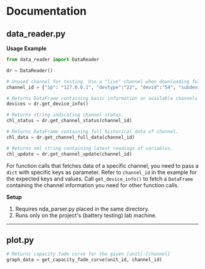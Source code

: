 # Documentation

## data_reader.py
**Usage Example**
```python
from data_reader import DataReader

dr = DataReader()

# Unused channel for testing. Use a "live" channel when downloading full historical data. 
channel_id = {"ip": "127.0.0.1", "devtype":"22", "devid":"54", "subdevid":"8", "chlid":"5"}

# Returns DataFrame containing basic information on available channels
devices = dr.get_device_info()

# Returns string indicating channel status.
chl_status = dr.get_channel_status(channel_id)

# Returns DataFrame containing full historical data of channel.
chl_data = dr.get_channel_full_data(channel_id)

# Returns xml string containing latest readings of variables.
chl_update = dr.get_channel_update(channel_id)
```

For function calls that fetches data of a specific channel, you need to pass a `dict` with specific keys as parameter. Refer to `channel_id` in the example for the expected keys and values. Call `get_device_info()` to fetch a `DataFrame` containing the channel information you need for other function calls.


**Setup**
1. Requires nda_parser.py placed in the same directory.
2. Runs only on the project's (battery testing) lab machine.

---


## plot.py
```python
# Returns capacity fade curve for the given [unit]-[channel]
graph_data = get_capacity_fade_curve(unit_id, channel_id)
```